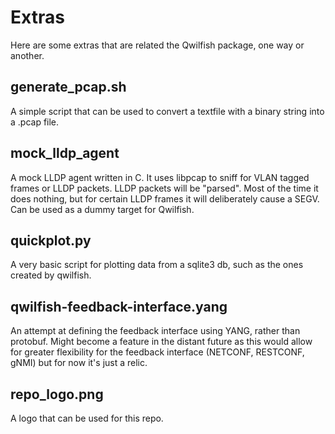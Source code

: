 # Extras
Here are some extras that are related the Qwilfish package, one way or another.

## generate\_pcap.sh
A simple script that can be used to convert a textfile with a binary string
into a .pcap file.

## mock\_lldp\_agent
A mock LLDP agent written in C. It uses libpcap to sniff for VLAN tagged frames
or LLDP packets. LLDP packets will be "parsed". Most of the time it does
nothing, but for certain LLDP frames it will deliberately cause a SEGV.
Can be used as a dummy target for Qwilfish.

## quickplot.py
A very basic script for plotting data from a sqlite3 db, such as the ones
created by qwilfish.

## qwilfish-feedback-interface.yang
An attempt at defining the feedback interface using YANG, rather than protobuf.
Might become a feature in the distant future as this would allow for greater
flexibility for the feedback interface (NETCONF, RESTCONF, gNMI) but for now
it's just a relic.

## repo\_logo.png
A logo that can be used for this repo.
